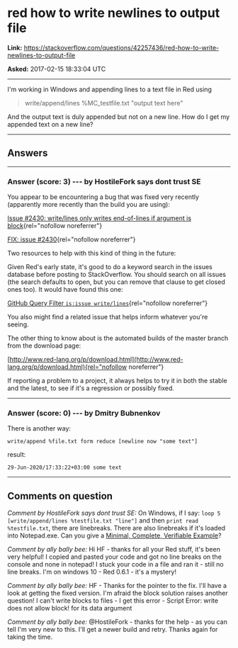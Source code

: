 # red how to write newlines to output file

**Link:**
<https://stackoverflow.com/questions/42257436/red-how-to-write-newlines-to-output-file>

**Asked:** 2017-02-15 18:33:04 UTC

------------------------------------------------------------------------

I\'m working in Windows and appending lines to a text file in Red using

> write/append/lines %MC_testfile.txt \"output text here\"

And the output text is duly appended but not on a new line. How do I get
my appended text on a new line?

------------------------------------------------------------------------

## Answers

------------------------------------------------------------------------

### Answer (score: 3) --- by HostileFork says dont trust SE

You appear to be encountering a bug that was fixed very recently
(apparently more recently than the build you are using):

[Issue #2430: write/lines only writes end-of-lines if argument is
block](https://github.com/red/red/issues/2430){rel="nofollow noreferrer"}

[FIX: issue
#2430](https://github.com/red/red/commit/0ca9c1d8cdaa44ba7f4ed48d6ed49bd6a036005e){rel="nofollow noreferrer"}

Two resources to help with this kind of thing in the future:

Given Red\'s early state, it\'s good to do a keyword search in the
issues database before posting to StackOverflow. You should search on
all issues (the search defaults to open, but you can remove that clause
to get closed ones too). It would have found this one:

[GitHub Query Filter
`is:issue write/lines`](https://github.com/red/red/issues?utf8=%E2%9C%93&q=is%3Aissue%20write%2Flines){rel="nofollow noreferrer"}

You also might find a related issue that helps inform whatever you\'re
seeing.

The other thing to know about is the automated builds of the master
branch from the download page:

[http://www.red-lang.org/p/download.html](http://www.red-lang.org/p/download.html){rel="nofollow noreferrer"}

If reporting a problem to a project, it always helps to try it in both
the stable and the latest, to see if it\'s a regression or possibly
fixed.

------------------------------------------------------------------------

### Answer (score: 0) --- by Dmitry Bubnenkov

There is another way:

    write/append %file.txt form reduce [newline now "some text"]

result:

    29-Jun-2020/17:33:22+03:00 some text

------------------------------------------------------------------------

## Comments on question

*Comment by HostileFork says dont trust SE:* On Windows, if I say:
`loop 5 [write/append/lines %testfile.txt "line"]` and then
`print read %testfile.txt`, there are linebreaks. There are also
linebreaks if it\'s loaded into Notepad.exe. Can you give a [Minimal,
Complete, Verifiable Example](http://stackoverflow.com/help/mcve)?

*Comment by ally bally bee:* Hi HF - thanks for all your Red stuff,
it\'s been very helpful! I copied and pasted your code and got no line
breaks on the console and none in notepad! I stuck your code in a file
and ran it - still no line breaks. I\'m on windows 10 - Red 0.6.1 -
it\'s a mystery!

*Comment by ally bally bee:* HF - Thanks for the pointer to the fix.
I\'ll have a look at getting the fixed version. I\'m afraid the block
solution raises another question! I can\'t write blocks to files - I get
this error - Script Error: write does not allow block! for its data
argument

*Comment by ally bally bee:* \@HostileFork - thanks for the help - as
you can tell I\'m very new to this. I\'ll get a newer build and retry.
Thanks again for taking the time.
